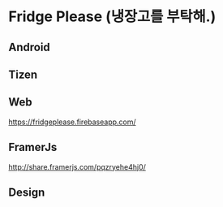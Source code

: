 # Fridge Please (냉장고를 부탁해.)

Android
---

Tizen
---


Web
---
https://fridgeplease.firebaseapp.com/

FramerJs
---
http://share.framerjs.com/pqzryehe4hj0/


Design
---
